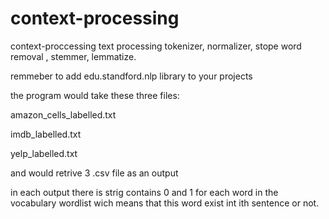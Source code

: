 # context-processing
context-proccessing text processing tokenizer, normalizer, stope word removal , stemmer, lemmatize. 

remmeber to add edu.standford.nlp library to your projects

the program would take these three files:

amazon_cells_labelled.txt

imdb_labelled.txt

yelp_labelled.txt


and would retrive 3 .csv file as an output 

in each output there is strig contains 0 and 1 for each word in the vocabulary wordlist  wich means that this word exist int ith sentence or not.
